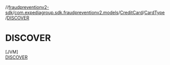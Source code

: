 //[fraudpreventionv2-sdk](../../../../../index.md)/[com.expediagroup.sdk.fraudpreventionv2.models](../../../index.md)/[CreditCard](../../index.md)/[CardType](../index.md)/[DISCOVER](index.md)

# DISCOVER

[JVM]\
[DISCOVER](index.md)
